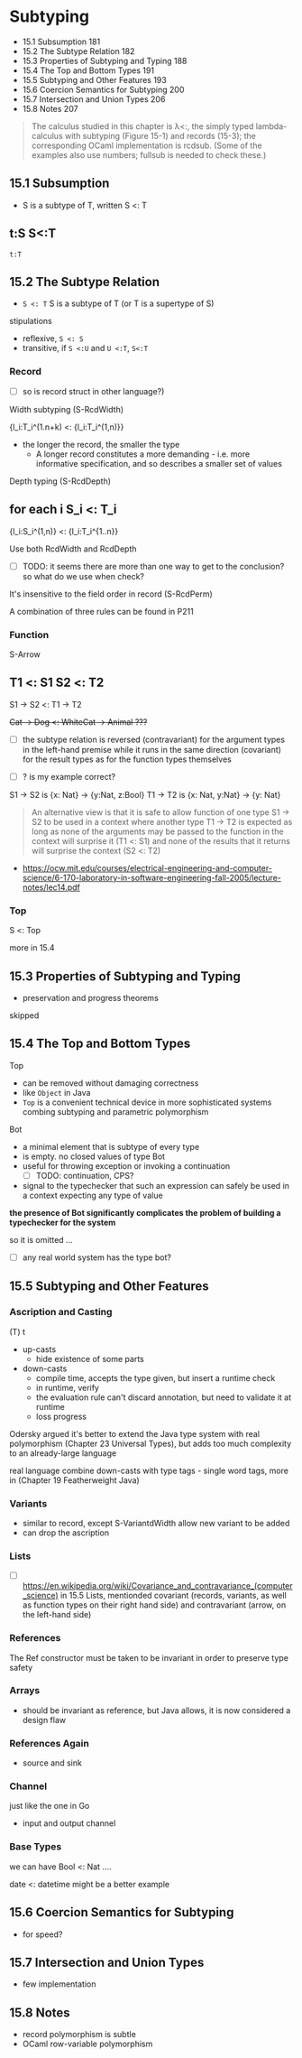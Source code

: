 # Subtyping

- 15.1 Subsumption 181
- 15.2 The Subtype Relation 182
- 15.3 Properties of Subtyping and Typing 188
- 15.4 The Top and Bottom Types 191
- 15.5 Subtyping and Other Features 193
- 15.6 Coercion Semantics for Subtyping 200
- 15.7 Intersection and Union Types 206
- 15.8 Notes 207


> The calculus studied in this chapter is λ<:, the simply typed lambda-calculus with subtyping
(Figure 15-1) and records (15-3); the corresponding OCaml implementation is rcdsub. (Some
of the examples also use numbers; fullsub is needed to check these.)

## 15.1 Subsumption

- S is a subtype of T, written S <: T

t:S  S<:T
----------
    t:T

## 15.2 The Subtype Relation

- `S <: T` S is a subtype of T (or T is a supertype of S)

stipulations

- reflexive, `S <: S`
- transitive, if `S <:U` and `U <:T`, `S<:T`

### Record

- [ ] so is record struct in other language?)

Width subtyping  (S-RcdWidth)

{l_i:T_i^(1.n+k) <: {l_i:T_i^(1,n)}}

- the longer the record, the smaller the type
  - A longer record constitutes a more demanding - i.e. more informative specification, and so describes a smaller set of values

Depth typing (S-RcdDepth)

for each i S_i <: T_i
-----------------------------------
{l_i:S_i^(1,n)} <: {l_i:T_i^{1..n}}

Use both RcdWidth and RcdDepth

- [ ] TODO: it seems there are more than one way to get to the conclusion? so what do we use when check?

It's insensitive to the field order in record (S-RcdPerm)

A combination of three rules can be found in P211

### Function

S-Arrow

T1 <: S1   S2 <: T2
-------------------
S1 -> S2 <: T1 -> T2

~~Cat -> Dog <: WhiteCat -> Animal ???~~

- [ ] the subtype relation is reversed (contravariant) for the argument types in the left-hand premise while it runs in the same direction (covariant) for the result types as for the function types themselves

- [ ] ? is my example correct?

S1 -> S2 is {x: Nat} -> {y:Nat, z:Bool}
T1 -> T2 is {x: Nat, y:Nat} -> {y: Nat}

> An alternative view is that it is safe to allow function of one type S1 -> S2
to be used in a context where another type T1 -> T2 is expected as long as none of the arguments may be passed
to the function in the context will surprise it (T1 <: S1) and none of the results that it returns will surprise the context (S2 <: T2)

- https://ocw.mit.edu/courses/electrical-engineering-and-computer-science/6-170-laboratory-in-software-engineering-fall-2005/lecture-notes/lec14.pdf

### Top

S <: Top

more in 15.4

## 15.3 Properties of Subtyping and Typing

- preservation and progress theorems

skipped

## 15.4 The Top and Bottom Types

Top

- can be removed without damaging correctness
- like `Object` in Java
- `Top` is a convenient technical device in more sophisticated systems combing subtyping and parametric polymorphism

Bot

- a minimal element that is subtype of every type
- is empty. no closed values of type Bot
- useful for throwing exception or invoking a continuation
  - [ ] TODO: continuation, CPS?
- signal to the typechecker that such an expression can safely be used in a context expecting any type of value

**the presence of Bot significantly complicates the problem of building a typechecker for the system**

so it is omitted ...

- [ ] any real world system has the type bot?

## 15.5 Subtyping and Other Features

### Ascription and Casting

(T) t

- up-casts
  - hide existence of some parts
- down-casts
  - compile time, accepts the type given, but insert a runtime check
  - in runtime, verify
  - the evaluation rule can't discard annotation, but need to validate it at runtime
  - loss progress

Odersky argued it's better to extend the Java type system with real polymorphism (Chapter 23 Universal Types),
but adds too much complexity to an already-large language

real language combine down-casts with type tags - single word tags, more in (Chapter 19 Featherweight Java)

### Variants

- similar to record, except S-VariantdWidth allow new variant to be added
- can drop the ascription

### Lists

- [ ] https://en.wikipedia.org/wiki/Covariance_and_contravariance_(computer_science)
in 15.5 Lists, mentionded covariant (records, variants, as well as function types on their right hand side) and contravariant (arrow, on the left-hand side)

### References

The Ref constructor must be taken to be invariant in order to preserve type safety

### Arrays

- should be invariant as reference, but Java allows, it is now considered a design flaw

### References Again

- source and sink

### Channel

just like the one in Go

- input and output channel

### Base Types

we can have Bool <: Nat ....

date <: datetime might be a better example

## 15.6 Coercion Semantics for Subtyping

- for speed?

## 15.7 Intersection and Union Types

- few implementation

## 15.8 Notes

- record polymorphism is subtle
- OCaml row-variable polymorphism
